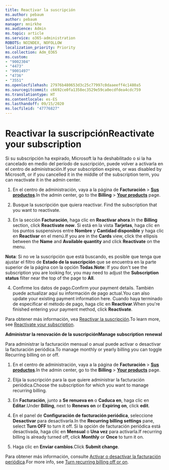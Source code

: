 ```yaml
---
title: Reactivar la suscripción
ms.author: pebaum
author: pebaum
manager: mnirkhe
ms.audience: Admin
ms.topic: article
ms.service: o365-administration
ROBOTS: NOINDEX, NOFOLLOW
localization_priority: Priority
ms.collection: Adm_O365
ms.custom:
- "9002304"
- "4473"
- "9001497"
- "4736"
- "3551"
ms.openlocfilehash: 27976b480653d3c25c77997c0daaeeff4c1480a5
ms.sourcegitcommit: c6692ce0fa1358ec3529e59ca0ecdfdea4cdc759
ms.translationtype: HT
ms.contentlocale: es-ES
ms.lasthandoff: 09/15/2020
ms.locfileid: "47776827"
---
```

# <a name="reactivate-your-subscription"></a><span data-ttu-id="5dabc-102">Reactivar la suscripción</span><span class="sxs-lookup"><span data-stu-id="5dabc-102">Reactivate your subscription</span></span>

<span data-ttu-id="5dabc-103">Si su subscripción ha expirado, Microsoft la ha deshabilitado o si la ha cancelado en medio del período de suscripción, puede volver a activarla en el centro de administración.</span><span class="sxs-lookup"><span data-stu-id="5dabc-103">If your subscription expires, or was disabled by Microsoft, or if you cancelled it in the middle of the subscription term, you can reactivate it in the admin center.</span></span>

1. <span data-ttu-id="5dabc-104">En el centro de administración, vaya a la página de **Facturación** > **[Sus productos](https://go.microsoft.com/fwlink/p/?linkid=842054)**.</span><span class="sxs-lookup"><span data-stu-id="5dabc-104">In the admin center, go to the **Billing** > **[Your products](https://go.microsoft.com/fwlink/p/?linkid=842054)** page.</span></span>

2. <span data-ttu-id="5dabc-105">Busque la suscripción que quiera reactivar. </span><span class="sxs-lookup"><span data-stu-id="5dabc-105">Find the subscription that you want to reactivate.</span></span>

3. <span data-ttu-id="5dabc-106">En la sección **Facturación**, haga clic en **Reactivar ahora**.</span><span class="sxs-lookup"><span data-stu-id="5dabc-106">In the **Billing** section, click **Reactivate now**.</span></span> <span data-ttu-id="5dabc-107">Si está en la vista **Tarjetas**, haga clic en los puntos suspensivos entre **Nombre** y **Cantidad disponible** y haga clic en **Reactivar** en el menú.</span><span class="sxs-lookup"><span data-stu-id="5dabc-107">If you are in the **Cards** view, click the ellipsis between the **Name** and **Available quantity** and click **Reactivate** on the menu.</span></span>

<span data-ttu-id="5dabc-108">**Nota**: Si no ve la suscripción que está buscando, es posible que tenga que ajustar el filtro de **Estado de la suscripción** que se encuentra en la parte superior de la página con la opción **Todas**.</span><span class="sxs-lookup"><span data-stu-id="5dabc-108">**Note**: If you don't see the subscription you are looking for, you may need to adjust the **Subscription status** filter near the top of the page to **All**.</span></span>

4. <span data-ttu-id="5dabc-109">Confirme los datos de pago.</span><span class="sxs-lookup"><span data-stu-id="5dabc-109">Confirm your payment details.</span></span> <span data-ttu-id="5dabc-110">También puede actualizar aquí su información de pago actual.</span><span class="sxs-lookup"><span data-stu-id="5dabc-110">You can also update your existing payment information here.</span></span> <span data-ttu-id="5dabc-111">Cuando haya terminado de especificar el método de pago, haga clic en **Reactivar**.</span><span class="sxs-lookup"><span data-stu-id="5dabc-111">When you're finished entering your payment method, click **Reactivate**.</span></span>

<span data-ttu-id="5dabc-112">Para obtener más información, vea [Reactivar 
la suscripción](https://docs.microsoft.com/microsoft-365/commerce/subscriptions/reactivate-your-subscription).</span><span class="sxs-lookup"><span data-stu-id="5dabc-112">To learn more, see [Reactivate your subscription](https://docs.microsoft.com/microsoft-365/commerce/subscriptions/reactivate-your-subscription).</span></span>

<span data-ttu-id="5dabc-113">**Administrar la renovación de la suscripción**</span><span class="sxs-lookup"><span data-stu-id="5dabc-113">**Manage subscription renewal**</span></span>

<span data-ttu-id="5dabc-114">Para administrar la facturación mensual o anual puede activar o desactivar la facturación periódica.</span><span class="sxs-lookup"><span data-stu-id="5dabc-114">To manage monthly or yearly billing you can toggle Recurring billing on or off.</span></span>

1. <span data-ttu-id="5dabc-115">En el centro de administración, vaya a la página de **Facturación** > **[Sus productos](https://go.microsoft.com/fwlink/p/?linkid=842054)**.</span><span class="sxs-lookup"><span data-stu-id="5dabc-115">In the admin center, go to the **Billing** > **[Your products](https://go.microsoft.com/fwlink/p/?linkid=842054)** page.</span></span>

2. <span data-ttu-id="5dabc-116">Elija la suscripción para la que quiere administrar la facturación periódica.</span><span class="sxs-lookup"><span data-stu-id="5dabc-116">Choose the subscription for which you want to manage recurring billing.</span></span>

3. <span data-ttu-id="5dabc-117">En **Facturación**, junto a **Se renueva en** o **Caduca en**, haga clic en **Editar**.</span><span class="sxs-lookup"><span data-stu-id="5dabc-117">Under **Billing**, next to **Renews on** or **Expiring on**, click **edit**.</span></span>

4. <span data-ttu-id="5dabc-118">En el panel de **Configuración de facturación periódica**, seleccione **Desactivar** para desactivarla.</span><span class="sxs-lookup"><span data-stu-id="5dabc-118">In the **Recurring billing settings** pane, select **Turn OFF** to turn it off.</span></span> <span data-ttu-id="5dabc-119">Si la opción de facturación periódica está desactivada, haga clic en **Mensual** o **Una vez** para activarla.</span><span class="sxs-lookup"><span data-stu-id="5dabc-119">If recurring billing is already turned off, click **Monthly** or **Once** to turn it on.</span></span>

5. <span data-ttu-id="5dabc-120">Haga clic en **Enviar cambios**.</span><span class="sxs-lookup"><span data-stu-id="5dabc-120">Click **Submit change**.</span></span>

<span data-ttu-id="5dabc-121">Para obtener más información, consulte [Activar o desactivar la facturación periódica](https://docs.microsoft.com/microsoft-365/commerce/subscriptions/renew-your-subscription#turn-recurring-billing-off-or-on).</span><span class="sxs-lookup"><span data-stu-id="5dabc-121">For more info, see [Turn recurring billing off or on](https://docs.microsoft.com/microsoft-365/commerce/subscriptions/renew-your-subscription#turn-recurring-billing-off-or-on).</span></span>
